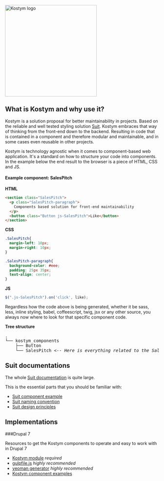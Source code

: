 <img src="http://imgh.us/Kostym_logo.svg" alt="Kostym logo" title="Kostym - Dressed maintainability" width="300"/>

## What is Kostym and why use it?
Kostym is a solution proposal for better maintainability in projects. Based on the reliable and well tested styling solution [Suit](https://github.com/suitcss/suit).
Kostym embraces that way of thinking from the front-end down to the backend. Resulting in code that is contained in a component and therefore modular and maintainable, and in some cases even reusable in other projects.

Kostym is technology agnostic when it comes to component-based web application. It's a standard on how to structure your code into components. In the example below the end result to the browser is a piece of HTML, CSS and JS.

#### Example component: SalesPitch

**HTML**

``` html
<section class="SalesPitch">
  <p class="SalesPitch-paragraph">
    Components based solution for front-end maintainability
  </p>
  <button class="Button js-SalesPitch">Like</button>
</section>
``` 

**CSS**

``` css
.SalesPitch{
  margin-left: 10px;
  margin-right: 10px;
}

.SalesPitch-paragraph{
  background-color: #eee;
  padding: 25px 35px;
  text-align: center;
}
```
**JS**

``` js
$(".js-SalesPitch").on('click', like);
```


Regardless how the code above is being generated, whether it be sass, less, inline styling, babel, coffeescript, twig, jsx or any other source, you always now where to look for that specific component code.

**Tree structure**

<pre>
.
└── kostym_components
    ├── Button
    └── SalesPitch <-- <i>Here is everything related to the SalesPitch component</i>
</pre>

## Suit documentations
The whole [Suit documentation](https://github.com/suitcss/suit) is quite large.

This is the essential parts that you should be familiar with:

* [Suit component example](https://github.com/suitcss/suit#example)
* [Suit naming convention](https://github.com/suitcss/suit/blob/master/doc/naming-conventions.md)
* [Suit design principles](https://github.com/suitcss/suit/blob/master/doc/design-principles.md)

## Implementations
###Drupal 7

Resources to get the Kostym components to operate and easy to work with in Drupal 7

* [Kostym module](https://github.com/kostym/drupal-7-module) *required*
* [gulpfile.js](https://github.com/kostym/drupal-7-gulpfile.js) *highly recommended*
* [yeoman generator](https://github.com/kostym/drupal-7-yeoman-generator) *highly recommended*
* [Kostym component examples](https://github.com/kostym/drupal-7-examples)
